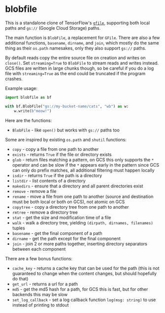 # blobfile

This is a standalone clone of TensorFlow's [`gfile`](https://www.tensorflow.org/api_docs/python/tf/io/gfile/GFile), supporting both local paths and `gs://` (Google Cloud Storage) paths.

The main function is `BlobFile`, a replacement for `GFile`.  There are also a few additional functions, `basename`, `dirname`, and `join`, which mostly do the same thing as their `os.path` namesakes, only they also support `gs://` paths.  

By default reads copy the entire source file on creation and writes on `close()`.  Set `streaming=True` to `BlobFile` to stream reads and writes instead.  GCS files are written in large chunks though, so be careful if you do a log file with `streaming=True` as the end could be truncated if the program crashes.

Example usage:

```py
import blobfile as bf

with bf.BlobFile("gs://my-bucket-name/cats", "wb") as w:
    w.write(b"meow!")
```

Here are the functions:

* `BlobFile` - like `open()` but works with `gs://` paths too

Some are inspired by existing `os.path` and `shutil` functions:

* `copy` - copy a file from one path to another
* `exists` - returns `True` if the file or directory exists
* `glob` - return files matching a pattern, on GCS this only supports the `*` operator and can be slow if the `*` appears early in the pattern since GCS can only do prefix matches, all additional filtering must happen locally
* `isdir` - returns `True` if the path is a directory
* `listdir` - list contents of a directory
* `makedirs` - ensure that a directory and all parent directories exist
* `remove` - remove a file
* `rename` - move a file from one path to another (source and destination must be both local or both on GCS), not atomic on GCS
* `copytree` - copy a directory tree from one path to another
* `rmtree` - remove a directory tree
* `stat` - get the size and modification time of a file
* `walk` - walk a directory tree, yielding `(dirpath, dirnames, filenames)` tuples
* `basename` - get the final component of a path
* `dirname` - get the path except for the final component
* `join` - join 2 or more paths together, inserting directory separators between each component

There are a few bonus functions:

* `cache_key` - returns a cache key that can be used for the path (this is not guaranteed to change when the content changes, but should hopefully do that)
* `get_url` - returns a url for a path
* `md5` - get the md5 hash for a path, for GCS this is fast, but for other backends this may be slow
* `set_log_callback` - set a log callback function `log(msg: string)` to use instead of printing to stdout